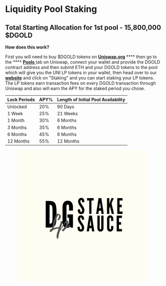 # Liquidity Pool Staking

## Total Starting Allocation for 1st pool - 15,800,000 $DGOLD

**How does this work?**&#x20;

First you will need to buy $DGOLD tokens on [**Uniswap.org**](https://app.uniswap.org/#/swap) **** then go to the **** [**Pools** ](https://app.uniswap.org/#/pool)tab on Uniswap, connect your wallet and provide the DGOLD contract address and then submit ETH and your DGOLD tokens to the pool which will give you the UNI LP tokens in your wallet, then head over to our [**website**](https://defigold.io) and click on "Staking" and you can start staking your LP tokens. The LP tokens earn transaction fees on every DGOLD transaction through Uniswap and also will earn the APY for the staked period you chose.&#x20;

| Lock Periods | APY% | Length of Initial Pool Availability |
| ------------ | ---- | ----------------------------------- |
| Unlocked     | 20%  | 90 Days                             |
| 1 Week       | 25%  | 21 Weeks                            |
| 1 Month      | 30%  | 6 Months                            |
| 3 Months     | 35%  | 6 Months                            |
| 6 Months     | 45%  | 6 Months                            |
| 12 Months    | 55%  | 12 Months                           |

<figure><img src="../.gitbook/assets/lp stake.png" alt=""><figcaption></figcaption></figure>
